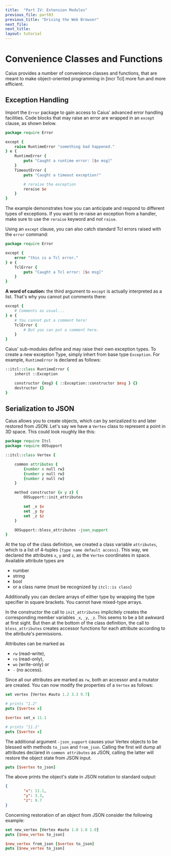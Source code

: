 ```yaml
---
title:  "Part IV: Extension Modules"
previous_file: part03
previous_title: "Driving the Web Browser"
next_file:
next_title:
layout: tutorial
---
```


# Convenience Classes and Functions

Caius provides a number of convenience classes and functions, that are meant
to make object-oriented programming in [incr Tcl] more fun and more efficient.

## Exception Handling

Import the `Error` package to gain access to Caius' advanced error handling
facilities. Code blocks that may raise an error are wrapped in an `except`
clause, as shown below.

~~~tcl
package require Error

except {
    raise RuntimeError "something bad happened."
} e {
    RuntimeError {
        puts "Caught a runtime error: [$e msg]"
    }
    TimeoutError {
        puts "Caught a timeout exception!"

        # reraise the exception
        reraise $e
    }
}
~~~

The example demonstrates how you can anticipate and respond to different types
of exceptions. If you want to re-raise an exception from a handler, make sure
to use the `reraise` keyword and *not* `raise`.

Using an `except` clause, you can also catch standard Tcl errors raised with
the `error` command:

~~~tcl
package require Error

except {
    error "this is a Tcl error."
} e {
    TclError {
        puts "Caught a Tcl error: [$e msg]"
    }
}
~~~

**A word of caution:** the third argument to `except` is actually interpreted as a
list. That's why you cannot put comments there:

~~~tcl
except {
    # Comments as usual...
} e {
    # You cannot put a comment here!
    TclError {
        # But you can put a comment here.
    }
}
~~~

Caius' sub-modules define and may raise their own exception types. To create a
new exception Type, simply inhert from base type `Exception`. For example,
`RuntimeError` is declared as follows:

~~~tcl
::itcl::class RuntimeError {
    inherit ::Exception

    constructor {msg} { ::Exception::constructor $msg } {}
    destructor {}
}
~~~

## Serialization to JSON

Caius allows you to create objects, which can by serizalized to and later
restored from JSON. Let's say we have a `Vertex` class to represent a point
in 3D space. This could look roughly like this:

~~~tcl
package require Itcl
package require OOSupport

::itcl::class Vertex {

    common attributes {
        {number x null rw}
        {number y null rw}
        {number z null rw}
    }

    method constructor {x y z} {
        OOSupport::init_attributes

        set _x $x
        set _y $y
        set _z $z
    }

    OOSupport::bless_attributes -json_support
}
~~~

At the top of the class definition, we created a class variable `attributes`,
which is a list of 4-tuples `{type name default access}`. This way, we declared
the attributes `x`, `y` and `z`, as the `Vertex` coordinates in space.
Available attribute types are

* number
* string
* bool
* or a class name (must be recognized by `itcl::is class`)

Additionally you can declare arrays of either type by wrapping the type
specifier in square brackets. You cannot have mixed-type arrays.

In the constructor the call to `init_attributes` implicitely creates the
corresponding member variables `_x`, `_y`, `_z`. This seems to be a bit awkward
at first sight. But then at the bottom of the class definition, the call to
`bless_attributes` creates accessor functions for each attribute according to
the attribute's permissions.

Attributes can be marked as

* `rw` (read-write),
* `ro` (read-only),
* `wo` (write-only) or
* `-` (no access).

Since all our attributes are marked as `rw`, both an accessor and a mutator are
created. You can now modify the properties of a `Vertex` as follows:

~~~tcl
set vertex [Vertex #auto 1.2 3.3 9.7]

# prints "1.2"
puts [$vertex x]

$vertex set_x 11.1

# prints "11.1"
puts [$vertex x]
~~~

The additional argument `-json_support` causes your Vertex objects to be
blessed with methods `to_json` and `from_json`. Calling the first will dump all
attributes declared in `common attributes` as JSON, calling the latter will
restore the object state from JSON input.

~~~tcl
puts [$vertex to_json]
~~~

The above prints the object's state in JSON notation to standard output:

~~~json
{
        "x": 11.1,
        "y": 3.3,
        "z": 9.7
}
~~~

Concerning restoration of an object from JSON consider the following example:

~~~tcl
set new_vertex [Vertex #auto 1.0 1.0 1.0]
puts [$new_vertex to_json]

$new_vertex from_json [$vertex to_json]
puts [$new_vertex to_json]
~~~

